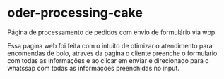 # oder-processing-cake
Página de processamento de pedidos com envio de formulário via wpp.

Essa pagina web foi feita com o intuito de otimizar o atendimento para encomendas de bolo, 
atraves da pagina o cliente preenche o formulario com todas as informações e ao clicar em enviar
é direcionado para o whatssap com todas as informações preenchidas no input.
